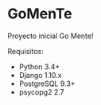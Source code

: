 # GoMenTe
Proyecto inicial Go Mente!

Requisitos:
  * Python 3.4+
  * Django 1.10.x
  * PostgreSQL 9.3+
  * psycopg2 2.7
